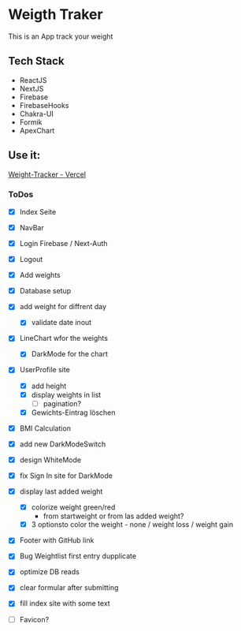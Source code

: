 # Weigth Traker

This is an App track your weight

## Tech Stack
- ReactJS
- NextJS
- Firebase
- FirebaseHooks
- Chakra-UI
- Formik
- ApexChart


## Use it:
[Weight-Tracker  - Vercel](https://weight-track-gamma.vercel.app/)



### ToDos
- [x] Index Seite
- [x] NavBar
- [x] Login Firebase / Next-Auth
- [x] Logout
- [x] Add weights
- [x] Database setup
- [x] add weight for diffrent day
  - [x] validate date inout
- [x] LineChart wfor the weights
  - [x] DarkMode for the chart
- [x] UserProfile site
  - [x] add height
  - [x] display weights in list
    - [ ] pagination?
  - [x] Gewichts-Eintrag löschen
- [x] BMI Calculation
- [x] add new DarkModeSwitch
- [x] design WhiteMode
- [x] fix Sign In site for DarkMode
- [x] display last added weight
  - [x] colorize weight green/red
    - from startweight or from las added weight?
  - [x] 3 optionsto color the weight - none / weight loss / weight gain
- [x] Footer with GitHub link
- [x] Bug Weightlist  first entry dupplicate
- [x] optimize DB reads
- [x] clear formular after submitting
- [x] fill index site with some text
- [ ] Favicon?

